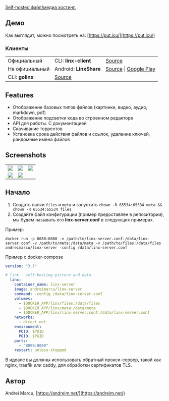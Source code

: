 [Self-hosted файл/медиа хостинг.](https://github.com/ZizzyDizzyMC/linx-server/)

## Демо

Как выглядит, можно посмотреть на: [https://put.icu/](https://put.icu/)

### Клиенты

|     |     |     |
| --- | --- | --- |
| Официальный | CLI: **linx-client** | [Source](https://github.com/andreimarcu/linx-client) |
| Не официальный | Android: **LinxShare** | [Source](https://github.com/iksteen/LinxShare/) \| [Google Play](https://play.google.com/store/apps/details?id=org.thegraveyard.linxshare) |
| CLI: **golinx** | [Source](https://github.com/mutantmonkey/golinx) |

## Features

-   Отображение базовых типов файлов (картинки, видео, аудио, markdown, pdf)
-   Отображение подсветки кода во строенном редакторе
-   API для работы. С документацией
-   Скачивание торрентов
-   Установка срока действия файлов и ссылок, удаление ключей, рандомные имена файлов

## Screenshots

|     |     |     |
| --- | --- | --- |
| ![](https://user-images.githubusercontent.com/4650950/76579039-03c82680-6488-11ea-8e23-4c927386fbd9.png) | ![](https://user-images.githubusercontent.com/4650950/76578903-771d6880-6487-11ea-8baf-a4a23fef4d26.png) | ![](https://user-images.githubusercontent.com/4650950/76578910-7be21c80-6487-11ea-9a0a-587d59bc5f80.png) |
| ![](https://user-images.githubusercontent.com/4650950/76578908-7b498600-6487-11ea-8994-ee7b6eb9cdb1.png) | ![](https://user-images.githubusercontent.com/4650950/76578907-7b498600-6487-11ea-8941-8f582bf87fb0.png) |     |

## Начало

1.  Создать папки `files` и `meta` и запустить `chown -R 65534:65534 meta && chown -R 65534:65534 files`
2.  Создайте файл конфигурации (пример предоставлен в репозитории), мы будем называть его **linx-server.conf** в следующих примерах.

Пример:

```
docker run -p 8080:8080 -v /path/to/linx-server.conf:/data/linx-server.conf -v /path/to/meta:/data/meta -v /path/to/files:/data/files andreimarcu/linx-server -config /data/linx-server.conf
```

Пример с docker-compose

```yaml
version: "3.7"

# linx - self-hosting picture and data
  linx:
    container_name: linx-server
    image: andreimarcu/linx-server
    command: -config /data/linx-server.conf
    volumes:
      - $DOCKER_APP/linx/files:/data/files
      - $DOCKER_APP/linx/meta:/data/meta
      - $DOCKER_APP/linx/linx-server.conf:/data/linx-server.conf
    networks:
      - direct_net
    environment:
      PUID: $PUID
      PGID: $PGID
    ports:
      - "8090:8080"
    restart: unless-stopped
```

В идеале вы должны использовать обратный прокси-сервер, такой как nginx, traefik или caddy, для обработки сертификатов TLS.

## Автор

Andrei Marcu, [https://andreim.net/](https://andreim.net/)

